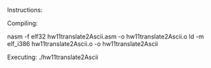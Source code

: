 Instructions:

Compiling:

nasm -f elf32 hw11translate2Ascii.asm -o hw11translate2Ascii.o
ld -m elf_i386 hw11translate2Ascii.o -o hw11translate2Ascii

Executing:
./hw11translate2Ascii

